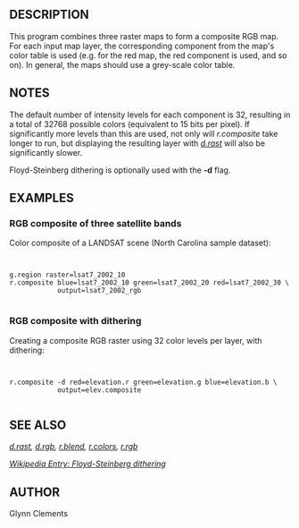 
## DESCRIPTION

This program combines three raster maps to form a
composite RGB map. For each input map layer, the corresponding
component from the map's color table is used (e.g. for
the red map, the red component is used, and so on). In
general, the maps should use a grey-scale color table.

## NOTES

The default number of intensity levels for each component is 32,
resulting in a total of 32768 possible colors (equivalent to 15 bits
per pixel). If significantly more levels than this are used, not only
will *r.composite* take longer to run, but displaying the
resulting layer with *[d.rast](d.rast.html)* will
also be significantly slower.

Floyd-Steinberg dithering is optionally used with the **-d** flag.

## EXAMPLES

### RGB composite of three satellite bands

Color composite of a LANDSAT scene (North Carolina sample dataset):

```


g.region raster=lsat7_2002_10
r.composite blue=lsat7_2002_10 green=lsat7_2002_20 red=lsat7_2002_30 \
            output=lsat7_2002_rgb


```

### RGB composite with dithering

Creating a composite RGB raster using 32 color levels per layer, with dithering:

```


r.composite -d red=elevation.r green=elevation.g blue=elevation.b \
            output=elev.composite


```

## SEE ALSO

*[d.rast](d.rast.html),
[d.rgb](d.rgb.html),
[r.blend](r.blend.html),
[r.colors](r.colors.html),
[r.rgb](r.rgb.html)*

*[Wikipedia Entry: Floyd-Steinberg dithering](https://en.wikipedia.org/wiki/Floyd-Steinberg_dithering)*

## AUTHOR

Glynn Clements
